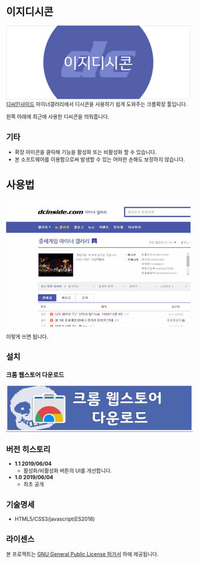 # 이지디시콘
![img](./img/promote-large.png)
[디씨인사이드](https://www.dcinside.com/) 마이너갤러리에서 디시콘을 사용하기 쉽게 도와주는 크롬확장 툴입니다.

왼쪽 아래에 최근에 사용한 디씨콘을 띄워줍니다.

## 기타
* 확장 아이콘을 클릭해 기능을 활성화 또는 비활성화 할 수 있습니다.
* 본 소프트웨어를 이용함으로써 발생할 수 있는 어떠한 손해도 보장하지 않습니다.

# 사용법
![사용법](./img/adgif.gif)

이렇게 쓰면 됩니다.


## 설치
### 크롬 웹스토어 다운로드
<a href="https://chrome.google.com/webstore/detail/dcswiper/lpahimgbjeopgkgndabeccdmcokfmlfd?hl=ko&authuser=1">
    <img src="./img/download_link.png" title="크롬 웹스토어 다운로드 링크" style="border:3px solid #fff;box-shadow:0px 2px 1px rgba(0,0,0,0.3);"/>
</a>

## 버전 히스토리
 * **1.1 2019/06/04**
    * 활성화/비활성화 버튼의 UI를 개선합니다.
 * **1.0 2019/06/04**
    * 최초 공개
 
## 기술명세
* HTML5/CSS3/javascript(ES2018)

## 라이센스
본 프로젝트는 [GNU General Public License 허가서](./LICENSE) 하에 제공됩니다. 


